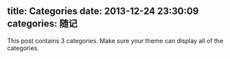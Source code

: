 title: Categories
date: 2013-12-24 23:30:09
categories: 随记
---

This post contains 3 categories. Make sure your theme can display all of the categories.
